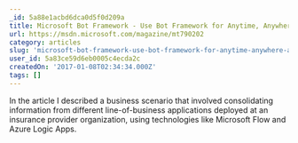 ```yaml
---
_id: 5a88e1acbd6dca0d5f0d209a
title: Microsoft Bot Framework - Use Bot Framework for Anytime, Anywhere Access to Application Data
url: https://msdn.microsoft.com/magazine/mt790202
category: articles
slug: 'microsoft-bot-framework-use-bot-framework-for-anytime-anywhere-access-to-application-data'
user_id: 5a83ce59d6eb0005c4ecda2c
createdOn: '2017-01-08T02:34:34.000Z'
tags: []
---
```


In the article I described a business scenario that involved consolidating information from different line-of-business applications deployed at an insurance provider organization, using technologies like Microsoft Flow and Azure Logic Apps. 

